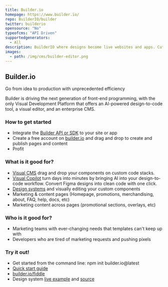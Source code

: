```yaml
---
title: Builder.io
homepage: https://www.builder.io/
repo: BuilderIO/builder
twitter: builderio
opensource: "No"
typeofcms: "API Driven"
supportedgenerators:
  - All
description: BuilderIO where designs become live websites and apps. Cut your build time in half. Ideal for developers and marketing teams.
images:
  - path: /img/cms/builder-editor.png
---
```


## Builder.io

Go from idea to production with unprecedented efficiency

Builder is driving the next generation of front-end programming, with the only Visual Development Platform that offers an AI-powered design-to-code tool, a visual editor, and an enterprise CMS.

### How to get started

- Integrate the [Builder API or SDK](https://github.com/builderio/builder#supported-frameworks) to your site or app
- Create a free account on [builder.io](https://builder.io) and drag and drop to create and publish pages and content
- Profit

### What is it good for?

- [Visual CMS](https://www.builder.io/m/visual-headless-cms) drag and drop your components on custom code stacks.
- [Visual Copilot](https://www.builder.io/m/design-to-code) turn days into minutes by bringing AI into your design-to-code workflow. Convert Figma designs into clean code with one click. 
- [Design systems](https://github.com/BuilderIO/builder/tree/master/examples/react-design-system) and visually editing your custom components
- Marketing & content pages (Homepage, promotions, merchandising, about, FAQ, help, docs, etc)
- Marketing content across pages (promotional sections, overlays, etc)

### Who is it good for?
- Marketing teams with ever-changing needs that templates can't keep up with
- Developers who are tired of marketing requests and pushing pixels

### Try it out!

- Get started from the command line: npm init builder.io@latest
- [Quick start guide](https://www.builder.io/c/docs/developers)
- [builder.io/fiddle](https://builder.io/fiddle)
- Design system [live example](https://builder.io/fiddle/4b2e0a2e4b1a44a88a5e6f8c46cdfe7c) and [source](https://github.com/BuilderIO/builder/tree/master/examples/react-design-system)
